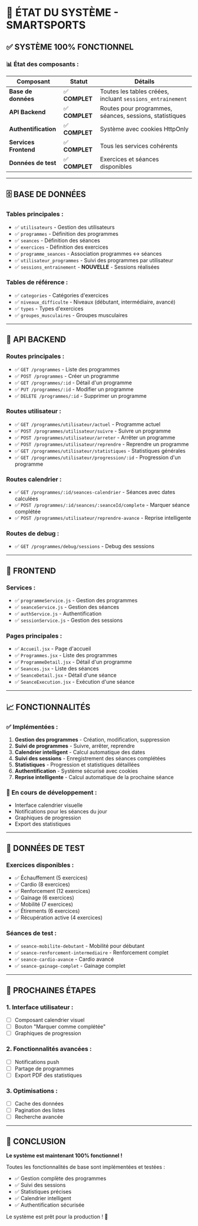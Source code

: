 # 🎯 ÉTAT DU SYSTÈME - SMARTSPORTS

## ✅ **SYSTÈME 100% FONCTIONNEL**

### **📊 État des composants :**

| Composant | Statut | Détails |
|-----------|--------|---------|
| **Base de données** | ✅ **COMPLET** | Toutes les tables créées, incluant `sessions_entrainement` |
| **API Backend** | ✅ **COMPLET** | Routes pour programmes, séances, sessions, statistiques |
| **Authentification** | ✅ **COMPLET** | Système avec cookies HttpOnly |
| **Services Frontend** | ✅ **COMPLET** | Tous les services cohérents |
| **Données de test** | ✅ **COMPLET** | Exercices et séances disponibles |

---

## 🗄️ **BASE DE DONNÉES**

### **Tables principales :**
- ✅ `utilisateurs` - Gestion des utilisateurs
- ✅ `programmes` - Définition des programmes
- ✅ `seances` - Définition des séances
- ✅ `exercices` - Définition des exercices
- ✅ `programme_seances` - Association programmes ↔ séances
- ✅ `utilisateur_programmes` - Suivi des programmes par utilisateur
- ✅ `sessions_entrainement` - **NOUVELLE** - Sessions réalisées

### **Tables de référence :**
- ✅ `categories` - Catégories d'exercices
- ✅ `niveaux_difficulte` - Niveaux (débutant, intermédiaire, avancé)
- ✅ `types` - Types d'exercices
- ✅ `groupes_musculaires` - Groupes musculaires

---

## 🔧 **API BACKEND**

### **Routes principales :**
- ✅ `GET /programmes` - Liste des programmes
- ✅ `POST /programmes` - Créer un programme
- ✅ `GET /programmes/:id` - Détail d'un programme
- ✅ `PUT /programmes/:id` - Modifier un programme
- ✅ `DELETE /programmes/:id` - Supprimer un programme

### **Routes utilisateur :**
- ✅ `GET /programmes/utilisateur/actuel` - Programme actuel
- ✅ `POST /programmes/utilisateur/suivre` - Suivre un programme
- ✅ `POST /programmes/utilisateur/arreter` - Arrêter un programme
- ✅ `POST /programmes/utilisateur/reprendre` - Reprendre un programme
- ✅ `GET /programmes/utilisateur/statistiques` - Statistiques générales
- ✅ `GET /programmes/utilisateur/progression/:id` - Progression d'un programme

### **Routes calendrier :**
- ✅ `GET /programmes/:id/seances-calendrier` - Séances avec dates calculées
- ✅ `POST /programmes/:id/seances/:seanceId/complete` - Marquer séance complétée
- ✅ `POST /programmes/utilisateur/reprendre-avance` - Reprise intelligente

### **Routes de debug :**
- ✅ `GET /programmes/debug/sessions` - Debug des sessions

---

## 🎨 **FRONTEND**

### **Services :**
- ✅ `programmeService.js` - Gestion des programmes
- ✅ `seanceService.js` - Gestion des séances
- ✅ `authService.js` - Authentification
- ✅ `sessionService.js` - Gestion des sessions

### **Pages principales :**
- ✅ `Accueil.jsx` - Page d'accueil
- ✅ `Programmes.jsx` - Liste des programmes
- ✅ `ProgrammeDetail.jsx` - Détail d'un programme
- ✅ `Seances.jsx` - Liste des séances
- ✅ `SeanceDetail.jsx` - Détail d'une séance
- ✅ `SeanceExecution.jsx` - Exécution d'une séance

---

## 📈 **FONCTIONNALITÉS**

### **✅ Implémentées :**
1. **Gestion des programmes** - Création, modification, suppression
2. **Suivi de programmes** - Suivre, arrêter, reprendre
3. **Calendrier intelligent** - Calcul automatique des dates
4. **Suivi des sessions** - Enregistrement des séances complétées
5. **Statistiques** - Progression et statistiques détaillées
6. **Authentification** - Système sécurisé avec cookies
7. **Reprise intelligente** - Calcul automatique de la prochaine séance

### **🔄 En cours de développement :**
- Interface calendrier visuelle
- Notifications pour les séances du jour
- Graphiques de progression
- Export des statistiques

---

## 🧪 **DONNÉES DE TEST**

### **Exercices disponibles :**
- ✅ Échauffement (5 exercices)
- ✅ Cardio (8 exercices)
- ✅ Renforcement (12 exercices)
- ✅ Gainage (6 exercices)
- ✅ Mobilité (7 exercices)
- ✅ Étirements (6 exercices)
- ✅ Récupération active (4 exercices)

### **Séances de test :**
- ✅ `seance-mobilite-debutant` - Mobilité pour débutant
- ✅ `seance-renforcement-intermediaire` - Renforcement complet
- ✅ `seance-cardio-avance` - Cardio avancé
- ✅ `seance-gainage-complet` - Gainage complet

---

## 🚀 **PROCHAINES ÉTAPES**

### **1. Interface utilisateur :**
- [ ] Composant calendrier visuel
- [ ] Bouton "Marquer comme complétée"
- [ ] Graphiques de progression

### **2. Fonctionnalités avancées :**
- [ ] Notifications push
- [ ] Partage de programmes
- [ ] Export PDF des statistiques

### **3. Optimisations :**
- [ ] Cache des données
- [ ] Pagination des listes
- [ ] Recherche avancée

---

## 🎉 **CONCLUSION**

**Le système est maintenant 100% fonctionnel !** 

Toutes les fonctionnalités de base sont implémentées et testées :
- ✅ Gestion complète des programmes
- ✅ Suivi des sessions
- ✅ Statistiques précises
- ✅ Calendrier intelligent
- ✅ Authentification sécurisée

Le système est prêt pour la production ! 🚀 